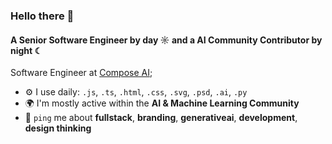 ### Hello there 👋

#### A Senior Software Engineer by day ☼ and a AI Community Contributor by night ☾

Software Engineer at [Compose AI](https://compose.ai);<br>

- ⚙️ I use daily: `.js`, `.ts`, `.html`, `.css`, `.svg`, `.psd`, `.ai`, `.py`
- 🌍 I'm mostly active within the **AI & Machine Learning Community**
- 💬 `ping` me about **fullstack**, **branding**, **generativeai**, **development**, **design thinking**
